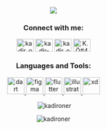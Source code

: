 <p align="center"><img src="https://readme-typing-svg.herokuapp.com?color=FFBD14&background=FFD3E900&center=true&vCenter=true&multiline=true&width=500&height=100&lines=Hi+!+I'm+Kadir+Oner;Flutter+Developer+%26+UI+Designer"></p>


<h3 align="center">Connect with me:</h3>
<p align="center">
<a href="https://twitter.com/kadir_oner46" target="blank"><img align="center" src="https://raw.githubusercontent.com/rahuldkjain/github-profile-readme-generator/master/src/images/icons/Social/twitter.svg" alt="kadir_oner46" height="30" width="40" /></a>
<a href="https://linkedin.com/in/kadir-oner" target="blank"><img align="center" src="https://raw.githubusercontent.com/rahuldkjain/github-profile-readme-generator/master/src/images/icons/Social/linked-in-alt.svg" alt="kadir-oner" height="30" width="40" /></a>
<a href="https://instagram.com/kadir_oner46" target="blank"><img align="center" src="https://raw.githubusercontent.com/rahuldkjain/github-profile-readme-generator/master/src/images/icons/Social/instagram.svg" alt="kadir_oner46" height="30" width="40" /></a>
<a href="https://discord.gg/K.Ö#4787" target="blank"><img align="center" src="https://raw.githubusercontent.com/rahuldkjain/github-profile-readme-generator/master/src/images/icons/Social/discord.svg" alt="K.Ö#4787" height="30" width="40" /></a>
</p>

<h3 align="center">Languages and Tools:</h3>
<p align="center"> <a href="https://dart.dev" target="_blank" rel="noreferrer"> <img src="https://www.vectorlogo.zone/logos/dartlang/dartlang-icon.svg" alt="dart" width="40" height="40"/> </a> <a href="https://www.figma.com/" target="_blank" rel="noreferrer"> <img src="https://www.vectorlogo.zone/logos/figma/figma-icon.svg" alt="figma" width="40" height="40"/> </a> <a href="https://flutter.dev" target="_blank" rel="noreferrer"> <img src="https://www.vectorlogo.zone/logos/flutterio/flutterio-icon.svg" alt="flutter" width="40" height="40"/> </a> <a href="https://www.adobe.com/in/products/illustrator.html" target="_blank" rel="noreferrer"> <img src="https://www.vectorlogo.zone/logos/adobe_illustrator/adobe_illustrator-icon.svg" alt="illustrator" width="40" height="40"/> </a> <a href="https://www.adobe.com/products/xd.html" target="_blank" rel="noreferrer"> <img src="https://cdn.worldvectorlogo.com/logos/adobe-xd.svg" alt="xd" width="40" height="40"/> </a> </p>

<p align="center" >&nbsp;<img align="center" src="https://github-readme-stats.vercel.app/api?username=kadironer&show_icons=true&theme=synthwave&locale=en" alt="kadironer" /></p>

<p align="center"><img align="center" src="https://github-readme-stats.vercel.app/api/top-langs?username=kadironer&show_icons=true&theme=gruvbox&locale=en&layout=compact" alt="kadironer" /></p>



